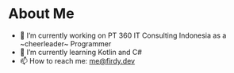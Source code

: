# About Me

- 🔭 I’m currently working on PT 360 IT Consulting Indonesia as a ~cheerleader~ Programmer
- 🌱 I’m currently learning Kotlin and C#
- 📫 How to reach me: me@firdy.dev
